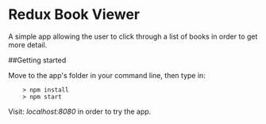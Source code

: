 # Redux Book Viewer

A simple app allowing the user to click through a list of books in order to get more detail.

##Getting started

Move to the app's folder in your command line, then type in:

```
	> npm install
	> npm start
```
Visit: *localhost:8080* in order to try the app.
